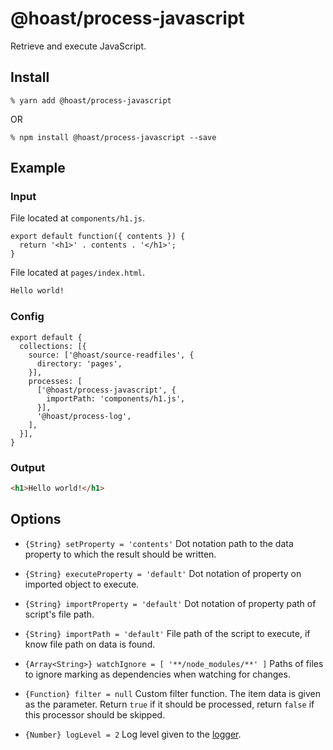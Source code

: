 # @hoast/process-javascript

Retrieve and execute JavaScript.

## Install

```
% yarn add @hoast/process-javascript
```

OR

```
% npm install @hoast/process-javascript --save
```

## Example

### Input

File located at `components/h1.js`.

```JS
export default function({ contents }) {
  return '<h1>' . contents . '</h1>';
}
```

File located at `pages/index.html`.

```HTML
Hello world!
```

### Config

```JS
export default {
  collections: [{
    source: ['@hoast/source-readfiles', {
      directory: 'pages',
    }],
    processes: [
      ['@hoast/process-javascript', {
        importPath: 'components/h1.js',
      }],
      '@hoast/process-log',
    ],
  }],
}
```

### Output

```HTML
<h1>Hello world!</h1>
```

## Options

- `{String} setProperty = 'contents'` Dot notation path to the data property to which the result should be written.
- `{String} executeProperty = 'default'` Dot notation of property on imported object to execute.
- `{String} importProperty = 'default'` Dot notation of property path of script's file path.
- `{String} importPath = 'default'` File path of the script to execute, if know file path on data is found.
- `{Array<String>} watchIgnore = [ '**/node_modules/**' ]` Paths of files to ignore marking as dependencies when watching for changes.

- `{Function} filter = null` Custom filter function. The item data is given as the parameter. Return `true` if it should be processed, return `false` if this processor should be skipped.

- `{Number} logLevel = 2` Log level given to the [logger](https://github.com/hoast/hoast/tree/master/packages/utils#logger.js).

